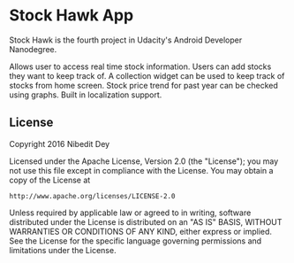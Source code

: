 # Stock Hawk App
Stock Hawk is the fourth project in Udacity's Android Developer Nanodegree.

Allows user to access real time stock information. Users can add stocks they want to keep track of.
A collection widget can be used to keep track of stocks from home screen. 
Stock price trend for past year can be checked using graphs. Built in localization support.


## License

Copyright 2016 Nibedit Dey

Licensed under the Apache License, Version 2.0 (the "License");
you may not use this file except in compliance with the License.
You may obtain a copy of the License at

    http://www.apache.org/licenses/LICENSE-2.0

Unless required by applicable law or agreed to in writing, software
distributed under the License is distributed on an "AS IS" BASIS,
WITHOUT WARRANTIES OR CONDITIONS OF ANY KIND, either express or implied.
See the License for the specific language governing permissions and
limitations under the License.
